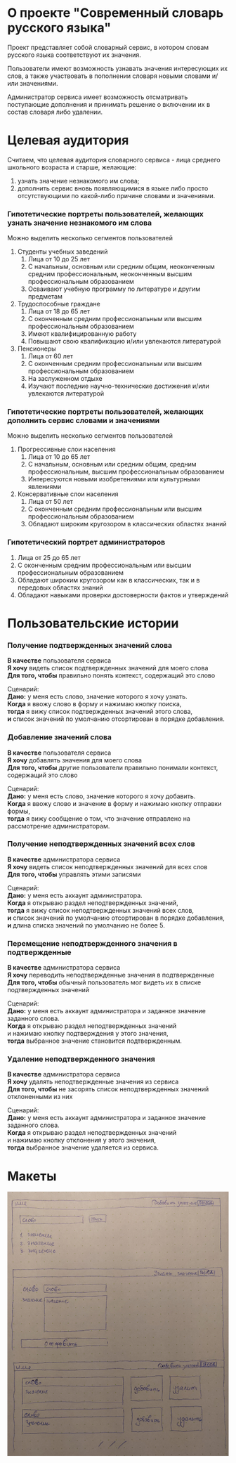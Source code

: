 # О проекте "Современный словарь русского языка"

Проект представляет собой словарный сервис, в котором словам русского языка соответствуют их значения.

Пользователи имеют возможность узнавать значения интересующих их слов, а также участвовать в пополнении словаря
новыми словами и/или значениями.

Администратор сервиса имеет возможность отсматривать поступающие дополнения и принимать решение
о включении их в состав словаря либо удалении.

# Целевая аудитория

Считаем, что целевая аудитория словарного сервиса - лица среднего школьного возраста и старше, желающие:
1. узнать значение незнакомого им слова;
2. дополнить сервис вновь появляющимися в языке
   либо просто отсутствующими по какой-либо причине словами и значениями.

### Гипотетические портреты пользователей, желающих узнать значение незнакомого им слова

Можно выделить несколько сегментов пользователей
1. Студенты учебных заведений
    1. Лица от 10 до 25 лет
    2. С начальным, основным или средним общим, неоконченным средним профессиональным,
       неоконченным высшим профессиональным образованием
    3. Осваивают учебную программу по литературе и другим предметам
2. Трудоспособные граждане
    1. Лица от 18 до 65 лет
    2. С оконченным средним профессиональным или высшим профессиональным образованием
    3. Имеют квалифицированную работу
    4. Повышают свою квалификацию и/или увлекаются литературой
3. Пенсионеры
    1. Лица от 60 лет
    2. С оконченным средним профессиональным или высшим профессиональным образованием
    3. На заслуженном отдыхе
    4. Изучают последние научно-технические достижения и/или увлекаются литературой

### Гипотетические портреты пользователей, желающих дополнить сервис словами и значениями

Можно выделить несколько сегментов пользователей
1. Прогрессивные слои населения
    1. Лица от 10 до 65 лет
    2. С начальным, основным или средним общим, средним профессиональным,
       высшим профессиональным образованием
    3. Интересуются новыми изобретениями или культурными явлениями
2. Консервативные слои населения
    1. Лица от 50 лет
    2. С оконченным средним профессиональным или высшим профессиональным образованием
    3. Обладают широким кругозором в классических областях знаний

### Гипотетический портрет администраторов

1. Лица от 25 до 65 лет
2. С оконченным средним профессиональным или высшим профессиональным образованием
3. Обладают широким кругозором как в классических, так и в передовых областях знаний
4. Обладают навыками проверки достоверности фактов и утверждений

# Пользовательские истории

### Получение подтвержденных значений слова

**В качестве** пользователя сервиса \
**Я хочу** видеть список подтвержденных значений для моего слова \
**Для того, чтобы** правильно понять контекст, содержащий это слово

Сценарий: \
**Дано:** у меня есть слово, значение которого я хочу узнать. \
**Когда** я ввожу слово в форму и нажимаю кнопку поиска, \
**тогда** я вижу список подтвержденных значений этого слова, \
**и** список значений по умолчанию отсортирован в порядке добавления.

### Добавление значений слова

**В качестве** пользователя сервиса \
**Я хочу** добавлять значения для моего слова \
**Для того, чтобы** другие пользователи правильно понимали контекст, содержащий это слово

Сценарий: \
**Дано:** у меня есть слово, значение которого я хочу добавить. \
**Когда** я ввожу слово и значение в форму и нажимаю кнопку отправки формы, \
**тогда** я вижу сообщение о том, что значение отправлено на рассмотрение администраторам.

### Получение неподтвержденных значений всех слов

**В качестве** администратора сервиса \
**Я хочу** видеть список неподтвержденных значений для всех слов \
**Для того, чтобы** управлять этими записями

Сценарий: \
**Дано:** у меня есть аккаунт администратора. \
**Когда** я открываю раздел неподтвержденных значений, \
**тогда** я вижу список неподтвержденных значений всех слов, \
**и** список значений по умолчанию отсортирован в порядке добавления, \
**и** длина списка значений по умолчанию не более 5.

### Перемещение неподтвержденного значения в подтвержденные

**В качестве** администратора сервиса \
**Я хочу** переводить неподтвержденные значения в подтвержденные \
**Для того, чтобы** обычный пользователь мог видеть их в списке подтвержденных значений

Сценарий: \
**Дано:** у меня есть аккаунт администратора и заданное значение заданного слова. \
**Когда** я открываю раздел неподтвержденных значений \
и нажимаю кнопку подтверждения у этого значения, \
**тогда** выбранное значение становится подтвержденным.

### Удаление неподтвержденного значения

**В качестве** администратора сервиса \
**Я хочу** удалять неподтвержденные значения из сервиса \
**Для того, чтобы** не засорять список неподтвержденных значений отклоненными из них

Сценарий: \
**Дано:** у меня есть аккаунт администратора и заданное значение заданного слова. \
**Когда** я открываю раздел неподтвержденных значений \
и нажимаю кнопку отклонения у этого значения, \
**тогда** выбранное значение удаляется из сервиса.

# Макеты

![Макеты](mockups/mockups.jpg)
